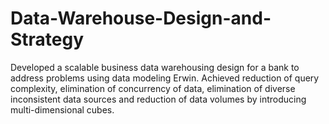 # Data-Warehouse-Design-and-Strategy
Developed a scalable business data warehousing design for a bank to address problems using data modeling Erwin. Achieved reduction of query complexity, elimination of concurrency of data, elimination of diverse inconsistent data sources and reduction of data volumes by introducing multi-dimensional cubes.
